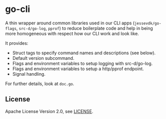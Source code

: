 # go-cli

A thin wrapper around common libraries used in our CLI apps (`jessevdk/go-flags`, `src-d/go-log`, `pprof`) to reduce boilerplate code and help in being more homogeneous with respect how our CLI work and look like.

It provides:
- Struct tags to specify command names and descriptions (see below).
- Default version subcommand.
- Flags and environment variables to setup logging with src-d/go-log.
- Flags and environment variables to setup a http/pprof endpoint.
- Signal handling.

For further details, look at `doc.go`.

## License

Apache License Version 2.0, see [LICENSE](LICENSE).

